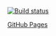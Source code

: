 [![Build status](https://ci.appveyor.com/api/projects/status/sue61r9rda6yx2nb/branch/main?svg=true)](https://ci.appveyor.com/project/MaxKrch/ahj-lesson2-task2/branch/master)

[GitHub Pages](https://maxkrch.github.io/ahj-lesson2-task2/)